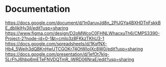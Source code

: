 # Documentation
https://docs.google.com/document/d/1n0aruvJd8n_2PlJGYa4BXHDTnFskkBE_dbIiklHy3jI/edit?usp=sharing
https://www.figma.com/design/D2oMWcoC0FHNLWhacxuTh6/CMPS3390-Project-2?node-id=0-1&t=cmlo3z8FKkzTKhU3-1
https://docs.google.com/spreadsheets/d/1KqfNX-Hb4_5Weih3dQBKnHwUTCGOKr74OtWIoIXc8W0/edit?usp=sharing
https://docs.google.com/presentation/d/1efOt7klg-5LrFhJ6hbp6mETeFNVDQTmR_jWRD06NraE/edit?usp=sharing
